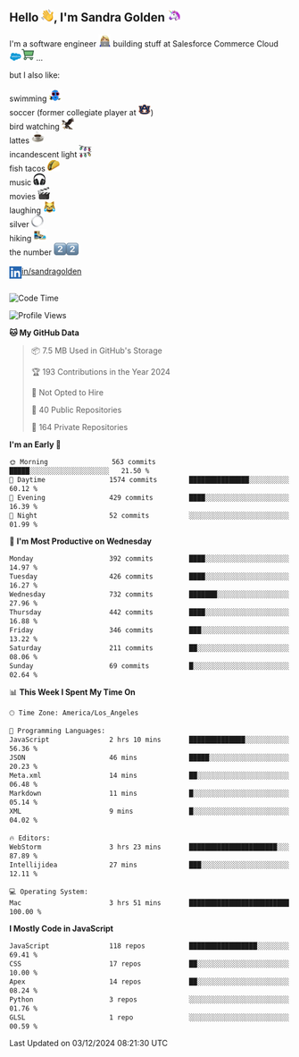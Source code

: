 ## Hello <img src="./static/emoji/wave.png" width="22" />, I'm Sandra Golden <img src="./static/emoji/unicorn-face.png" width="22" />

I'm a software engineer <img src="./static/emoji/female-technologist.png" width="22" /> building stuff at Salesforce Commerce Cloud <img src="./static/emoji/salesforce.png" width="22" /><img src="./static/emoji/commerce-cloud.png" width="22" />&nbsp;...

but I also like:<br/><br/>
swimming <img alt="swimming" src="./static/emoji/keep-swimming.png" width="22" /><br/>
soccer  (former collegiate player at <img src="./static/emoji/auburn.png" width="22" />)<br/>
bird watching <img src="./static/emoji/eagle.png" width="22" /><br/>
lattes <img src="./static/emoji/coffee.png" width="22" /><br/>
incandescent light <img src="./static/emoji/lights.png" width="22" /><br/>
fish tacos <img src="./static/emoji/taco.png" width="22" /><br/>
music <img src="./static/emoji/headphones.png" width="22" /><br/>
movies <img src="./static/emoji/movie-clapper.png" width="22" /><br/>
laughing <img src="./static/emoji/joy-cat.png" width="22" /><br/>
silver <img src="./static/emoji/silver-hoop.png" width="22" /><br/>
hiking <img src="./static/emoji/hiker.png" width="22" /><br/>
the number <img src="./static/emoji/two.png" width="22" /><img src="./static/emoji/two.png" width="22" />
<br/><br/>
<img align="left" alt="Sandra Golden | LinkedIn" width="22px" src="./static/emoji/linkedin.png" /> <a href="https://www.linkedin.com/in/sandragolden/">in/sandragolden</a>
<br/><br/>
<!--START_SECTION:waka-->
![Code Time](http://img.shields.io/badge/Code%20Time-194%20hrs%2048%20mins-blue)

![Profile Views](http://img.shields.io/badge/Profile%20Views-0-blue)

**🐱 My GitHub Data** 

> 📦 7.5 MB Used in GitHub's Storage 
 > 
> 🏆 193 Contributions in the Year 2024
 > 
> 🚫 Not Opted to Hire
 > 
> 📜 40 Public Repositories 
 > 
> 🔑 164 Private Repositories 
 > 
**I'm an Early 🐤** 

```text
🌞 Morning                563 commits         █████░░░░░░░░░░░░░░░░░░░░   21.50 % 
🌆 Daytime                1574 commits        ███████████████░░░░░░░░░░   60.12 % 
🌃 Evening                429 commits         ████░░░░░░░░░░░░░░░░░░░░░   16.39 % 
🌙 Night                  52 commits          ░░░░░░░░░░░░░░░░░░░░░░░░░   01.99 % 
```
📅 **I'm Most Productive on Wednesday** 

```text
Monday                   392 commits         ████░░░░░░░░░░░░░░░░░░░░░   14.97 % 
Tuesday                  426 commits         ████░░░░░░░░░░░░░░░░░░░░░   16.27 % 
Wednesday                732 commits         ███████░░░░░░░░░░░░░░░░░░   27.96 % 
Thursday                 442 commits         ████░░░░░░░░░░░░░░░░░░░░░   16.88 % 
Friday                   346 commits         ███░░░░░░░░░░░░░░░░░░░░░░   13.22 % 
Saturday                 211 commits         ██░░░░░░░░░░░░░░░░░░░░░░░   08.06 % 
Sunday                   69 commits          █░░░░░░░░░░░░░░░░░░░░░░░░   02.64 % 
```


📊 **This Week I Spent My Time On** 

```text
🕑︎ Time Zone: America/Los_Angeles

💬 Programming Languages: 
JavaScript               2 hrs 10 mins       ██████████████░░░░░░░░░░░   56.36 % 
JSON                     46 mins             █████░░░░░░░░░░░░░░░░░░░░   20.23 % 
Meta.xml                 14 mins             ██░░░░░░░░░░░░░░░░░░░░░░░   06.48 % 
Markdown                 11 mins             █░░░░░░░░░░░░░░░░░░░░░░░░   05.14 % 
XML                      9 mins              █░░░░░░░░░░░░░░░░░░░░░░░░   04.02 % 

🔥 Editors: 
WebStorm                 3 hrs 23 mins       ██████████████████████░░░   87.89 % 
Intellijidea             27 mins             ███░░░░░░░░░░░░░░░░░░░░░░   12.11 % 

💻 Operating System: 
Mac                      3 hrs 51 mins       █████████████████████████   100.00 % 
```

**I Mostly Code in JavaScript** 

```text
JavaScript               118 repos           █████████████████░░░░░░░░   69.41 % 
CSS                      17 repos            ██░░░░░░░░░░░░░░░░░░░░░░░   10.00 % 
Apex                     14 repos            ██░░░░░░░░░░░░░░░░░░░░░░░   08.24 % 
Python                   3 repos             ░░░░░░░░░░░░░░░░░░░░░░░░░   01.76 % 
GLSL                     1 repo              ░░░░░░░░░░░░░░░░░░░░░░░░░   00.59 % 
```




 Last Updated on 03/12/2024 08:21:30 UTC
<!--END_SECTION:waka-->
